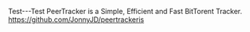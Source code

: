 Test---Test
PeerTracker is a  Simple, Efficient and Fast BitTorent Tracker.
https://github.com/JonnyJD/peertrackeris 
